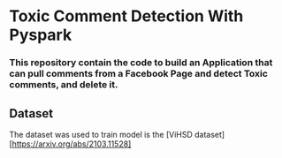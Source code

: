 # Toxic Comment Detection With Pyspark

### This repository contain the code to build an Application that can pull comments from a Facebook Page and detect Toxic comments, and delete it. 

## Dataset
The dataset was used to train model is the [ViHSD dataset][https://arxiv.org/abs/2103.11528]
